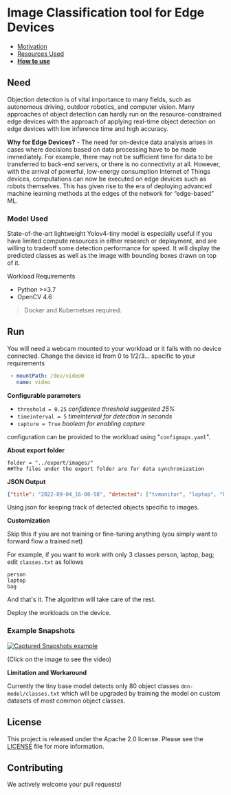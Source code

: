# Image Classification tool for Edge Devices

- [Motivation](#need)
- [Resources Used](#model-used)
- [**How to use**](#run)

## Need
Objection detection is of vital importance to many fields, such as autonomous driving, outdoor robotics, and computer vision. Many approaches of object detection can hardly run on the resource-constrained edge devices with the approach of applying real-time object detection on edge devices with low inference time and high accuracy. 

**Why for Edge Devices?** -
The need for on-device data analysis arises in cases where decisions based on data processing have to be made immediately. For example, there may not be sufficient time for data to be transferred to back-end servers, or there is no connectivity at all.
However, with the arrival of powerful, low-energy consumption Internet of Things devices, computations can now be executed on edge devices such as robots themselves. This has given rise to the era of deploying advanced machine learning methods at the edges of the network for “edge-based” ML.

### Model Used 
State-of-the-art lightweight Yolov4-tiny model is especially useful if you have limited compute resources in either research or deployment, and are willing to tradeoff some detection performance for speed. It will display the predicted classes as well as the image with bounding boxes drawn on top of it.

Workload Requirements 
  - Python >=3.7
  - OpenCV 4.6
  
>Docker and Kubernetses required.

## Run
  
You will need a webcam mounted to your workload or it fails with no device connected. Change the device id from 0 to 1/2/3... specific to your requirements
```yaml
 - mountPath: /dev/video0
   name: video
```

**Configurable parameters**
- `threshold = 0.25`        *confidence threshold suggested 25%*
- `timeinterval = 5`    *timeinterval for detection in seconds*
- `capture = True`      *boolean for enabling capture*
  
configuration can be provided to the workload using "`configmaps.yaml`".

**About export folder**
```shell
folder = "../export/images/"  
##The files under the export folder are for data synchronization
```

**JSON Output**
```json
{"title": "2022-09-04_16-08-58", "detected": ["tvmonitor", "laptop", "keyboard"]}
```
Using json for keeping track of detected objects specific to images.

**Customization**

Skip this if you are not training or fine-tuning anything (you simply want to forward flow a trained net)

For example, if you want to work with only 3 classes person, laptop, bag; edit `classes.txt` as follows
```shell
person
laptop
bag
```
And that's it. The algorithm will take care of the rest.

Deploy the workloads on the device.

### **Example Snapshots** 

[![Captured Snapshots example](http://img.youtube.com/vi/RHNfVsw2V7E/0.jpg)](http://www.youtube.com/watch?v=RHNfVsw2V7E) 

(Click on the image to see the video)

**Limitation and Workaround**

Currently the tiny base model detects only 80 object classes `dnn-model/classes.txt` which will be upgraded by training the model on custom datasets of most common object classes. 

## License
This project is released under the Apache 2.0 license. Please see the [LICENSE](https://github.com/dpshekhawat/image-classification/blob/main/LICENSE) file for more information.

## Contributing
We actively welcome your pull requests!
